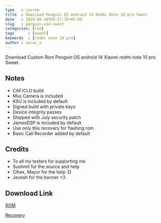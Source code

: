 ```yaml
---
type   : cusrom
title  : Download Penguin OS Android 14 Redmi Note 10 pro Sweet
date   : 2024-08-20T09:17:35+07:00
slug   : penguin-a14-sweet
categories: [rom]
tags      : [sweet]
keywords  : [redmi note 10 pro]
author : aarav_x
---
```


Download Custom Rom Penguin OS android 14 Xiaomi redmi note 10 pro Sweet.

## Notes
- CAF/CLO build
- Miui Camera is included
- KSU is included by default
- Signed build with private keys
- Device integrity passes 
- Shipped with July security patch
- JamesDSP is included by default 
- Use only this recovery for flashing rom
- Basic Call Recorder added by default

## Credits
- To all my testers for supporting me
- Sushmit for the source and help
- Clhex, Mayur for the help :D
- Jevesh for the banner <3

## Download Link
[ROM](https://sourceforge.net/projects/electrokernel/files/PenguinOS-unity-sweet-20240724-1235.zip/download)

[Recovery](https://t.me/sweet_paradiseeee/14613)

